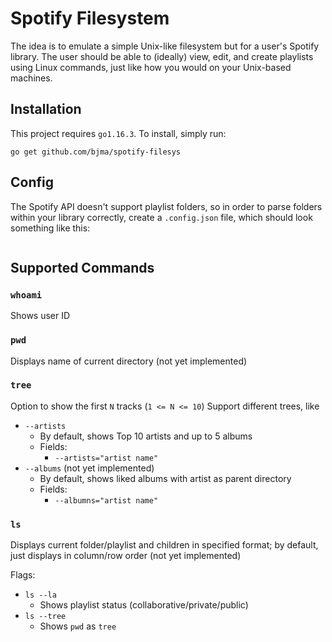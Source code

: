# Spotify Filesystem
The idea is to emulate a simple Unix-like filesystem but for a user's Spotify library. The user should be able to (ideally) view, edit, and create playlists using Linux commands, just like how you would on your Unix-based machines.

## Installation
This project requires `go1.16.3`. To install, simply run:
```
go get github.com/bjma/spotify-filesys
```

## Config
The Spotify API doesn't support playlist folders, so in order to parse folders within your library correctly, create a `.config.json` file, which should look something like this:

```json
```

## Supported Commands
### `whoami`
Shows user ID
### `pwd` 
Displays name of current directory (not yet implemented)
### `tree`
Option to show the first `N` tracks (`1 <= N <= 10`)
Support different trees, like
* `--artists`
    * By default, shows Top 10 artists and up to 5 albums
    * Fields:
        * `--artists="artist name"`
* `--albums` (not yet implemented)
    * By default, shows liked albums with artist as parent directory
    * Fields:
        * `--albumns="artist name"`
### `ls`
Displays current folder/playlist and children in specified format; by default, just displays in column/row order (not yet implemented)

Flags:
* `ls --la`
    * Shows playlist status (collaborative/private/public)
* `ls --tree`
    * Shows `pwd` as `tree`
